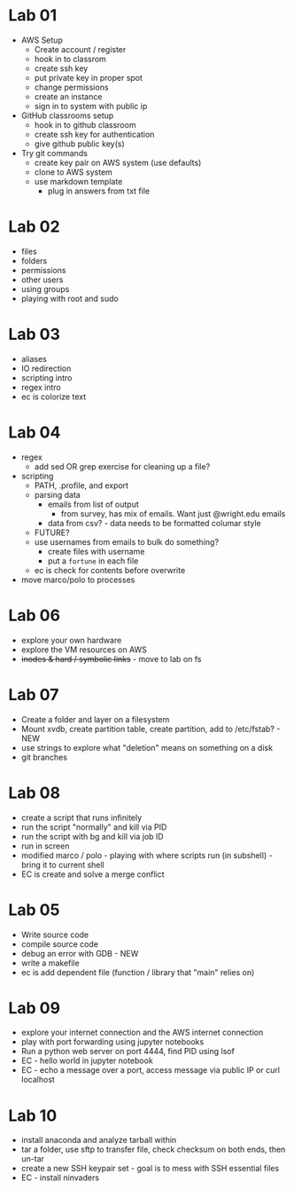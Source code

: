 # Lab 01
- AWS Setup
    - Create account / register
    - hook in to classrom
    - create ssh key
    - put private key in proper spot
    - change permissions
    - create an instance
    - sign in to system with public ip
- GitHub classrooms setup
    - hook in to github classroom
    - create ssh key for authentication
    - give github public key(s)
- Try git commands
    - create key pair on AWS system (use defaults)
    - clone to AWS system
    - use markdown template
        - plug in answers from txt file

# Lab 02
- files
- folders
- permissions
- other users
- using groups
- playing with root and sudo

# Lab 03
- aliases
- IO redirection
- scripting intro
- regex intro
- ec is colorize text

# Lab 04
- regex
    - add sed OR grep exercise for cleaning up a file?
- scripting
    - PATH, .profile, and export
    - parsing data 
        - emails from list of output
            - from survey, has mix of emails.  Want just @wright.edu emails
        - data from csv? - data needs to be formatted columar style
    - FUTURE?
    - use usernames from emails to bulk do something?
        - create files with username
        - put a `fortune` in each file
    - ec is check for contents before overwrite
- move marco/polo to processes

# Lab 06
- explore your own hardware
- explore the VM resources on AWS
- ~~inodes & hard / symbolic links~~ - move to lab on fs


# Lab 07
- Create a folder and layer on a filesystem
- Mount xvdb, create partition table, create partition, add to /etc/fstab? - NEW
- use strings to explore what "deletion" means on something on a disk
- git branches

# Lab 08
- create a script that runs infinitely
- run the script "normally" and kill via PID
- run the script with bg and kill via job ID
- run in screen
- modified marco / polo - playing with where scripts run (in subshell) - bring it to current shell
- EC is create and solve a merge conflict

# Lab 05
- Write source code
- compile source code
- debug an error with GDB - NEW
- write a makefile
- ec is add dependent file (function / library that "main" relies on)

# Lab 09
- explore your internet connection and the AWS internet connection
- play with port forwarding using jupyter notebooks
- Run a python web server on port 4444, find PID using lsof
- EC - hello world in jupyter notebook
- EC - echo a message over a port, access message via public IP or curl localhost

# Lab 10
- install anaconda and analyze tarball within
- tar a folder, use sftp to transfer file, check checksum on both ends, then un-tar
- create a new SSH keypair set - goal is to mess with SSH essential files
- EC - install ninvaders
